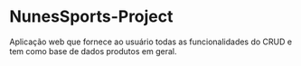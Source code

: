 # NunesSports-Project
Aplicação web que fornece ao usuário todas as funcionalidades do CRUD e tem como base de dados produtos em geral. 
